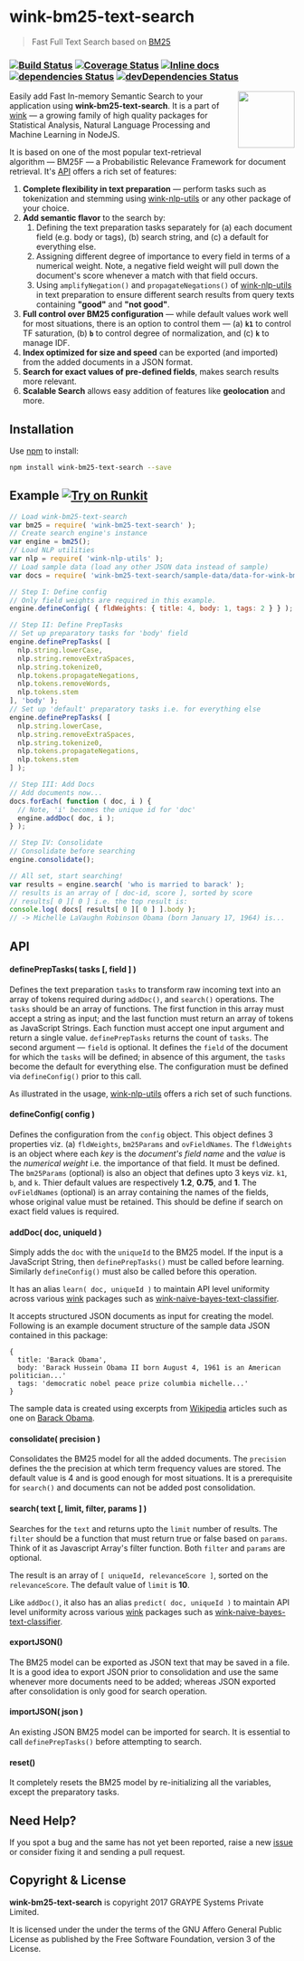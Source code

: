 
# wink-bm25-text-search

> Fast Full Text Search based on [BM25](http://opensourceconnections.com/blog/2015/10/16/bm25-the-next-generation-of-lucene-relevation/)

### [![Build Status](https://api.travis-ci.org/decisively/wink-bm25-text-search.svg?branch=master)](https://travis-ci.org/decisively/wink-bm25-text-search) [![Coverage Status](https://coveralls.io/repos/github/decisively/wink-bm25-text-search/badge.svg?branch=master)](https://coveralls.io/github/decisively/wink-bm25-text-search?branch=master) [![Inline docs](http://inch-ci.org/github/decisively/wink-bm25-text-search.svg?branch=master)](http://inch-ci.org/github/decisively/wink-bm25-text-search) [![dependencies Status](https://david-dm.org/decisively/wink-bm25-text-search/status.svg)](https://david-dm.org/decisively/wink-bm25-text-search) [![devDependencies Status](https://david-dm.org/decisively/wink-bm25-text-search/dev-status.svg)](https://david-dm.org/decisively/wink-bm25-text-search?type=dev)

<img align="right" src="https://decisively.github.io/wink-logos/logo-title.png" width="100px" >

Easily add Fast In-memory Semantic Search to your application using **wink-bm25-text-search**. It is a part of [wink](https://www.npmjs.com/~sanjaya) — a growing family of high quality packages for Statistical Analysis, Natural Language Processing and Machine Learning in NodeJS.

It is based on one of the most popular text-retrieval algorithm — BM25F — a Probabilistic Relevance Framework for document retrieval. It's [API](#api) offers a rich set of features:

1. **Complete flexibility in text preparation** — perform tasks such as tokenization and stemming using [wink-nlp-utils](https://www.npmjs.com/package/wink-nlp-utils) or any other package of your choice.
2. **Add semantic flavor** to the search by:
    1. Defining the text preparation tasks separately for (a) each document field (e.g. body or tags), (b) search string, and \(c\) a default for everything else.
    2. Assigning different degree of importance to every field in terms of a numerical weight. Note, a negative field weight will pull down the document's score whenever a match with that field occurs.
    3. Using `amplifyNegation()` and `propagateNegations()` of [wink-nlp-utils](https://www.npmjs.com/package/wink-nlp-utils) in text preparation to ensure different search results from query texts containing **"good"** and **"not good"**.
3. **Full control over BM25 configuration** — while default values work well for most situations, there is an option to control them — (a) **`k1`** to control TF saturation, (b) **`b`** to control degree of normalization, and \(c\) **`k`** to manage IDF.
4. **Index optimized for size and speed** can be exported (and imported) from the added documents in a JSON format.
5. **Search for exact values of pre-defined fields**, makes search results more relevant.
6. **Scalable Search** allows easy addition of features like **geolocation** and more.



## Installation
Use [npm](https://www.npmjs.com/package/wink-bm25-text-search) to install:
```sh
npm install wink-bm25-text-search --save
```


## Example [![Try on Runkit](https://badge.runkitcdn.com/wink-bm25-text-search.svg)](https://npm.runkit.com/wink-bm25-text-search)


```javascript
// Load wink-bm25-text-search
var bm25 = require( 'wink-bm25-text-search' );
// Create search engine's instance
var engine = bm25();
// Load NLP utilities
var nlp = require( 'wink-nlp-utils' );
// Load sample data (load any other JSON data instead of sample)
var docs = require( 'wink-bm25-text-search/sample-data/data-for-wink-bm25.json' );

// Step I: Define config
// Only field weights are required in this example.
engine.defineConfig( { fldWeights: { title: 4, body: 1, tags: 2 } } );

// Step II: Define PrepTasks
// Set up preparatory tasks for 'body' field
engine.definePrepTasks( [
  nlp.string.lowerCase,
  nlp.string.removeExtraSpaces,
  nlp.string.tokenize0,
  nlp.tokens.propagateNegations,
  nlp.tokens.removeWords,
  nlp.tokens.stem
], 'body' );
// Set up 'default' preparatory tasks i.e. for everything else
engine.definePrepTasks( [
  nlp.string.lowerCase,
  nlp.string.removeExtraSpaces,
  nlp.string.tokenize0,
  nlp.tokens.propagateNegations,
  nlp.tokens.stem
] );

// Step III: Add Docs
// Add documents now...
docs.forEach( function ( doc, i ) {
  // Note, 'i' becomes the unique id for 'doc'
  engine.addDoc( doc, i );
} );

// Step IV: Consolidate
// Consolidate before searching
engine.consolidate();

// All set, start searching!
var results = engine.search( 'who is married to barack' );
// results is an array of [ doc-id, score ], sorted by score
// results[ 0 ][ 0 ] i.e. the top result is:
console.log( docs[ results[ 0 ][ 0 ] ].body );
// -> Michelle LaVaughn Robinson Obama (born January 17, 1964) is...
```

## API

#### definePrepTasks( tasks [, field ] )

Defines the text preparation `tasks` to transform raw incoming text into an array of tokens required during `addDoc()`, and `search()` operations. The `tasks` should be an array of functions. The first function in this array must accept a string as input; and the last function must return an array of tokens as JavaScript Strings. Each function must accept one input argument and return a single value. `definePrepTasks` returns the count of `tasks`. The second argument — `field` is optional. It defines the `field` of the document for which the `tasks` will be defined; in absence of this argument, the `tasks` become the default for everything else. The configuration must be defined via `defineConfig()` prior to this call.

As illustrated in the usage, [wink-nlp-utils](https://www.npmjs.com/package/wink-nlp-utils) offers a rich set of such functions.

#### defineConfig( config )
Defines the configuration from the `config` object. This object defines 3 properties viz. (a) `fldWeights`, `bm25Params` and `ovFieldNames`. The `fldWeights` is an object where each *key* is the *document's field name* and the *value* is the *numerical weight* i.e. the importance of that field. It must be defined. The `bm25Params` (optional) is also an object that defines upto 3 keys viz. `k1`, `b`, and `k`. Thier default values are respectively **1.2**, **0.75**, and **1**. The `ovFieldNames` (optional) is an array containing the names of the fields, whose original value must be retained. This should be define if search on exact field values is required.

#### addDoc( doc, uniqueId )
Simply adds the `doc` with the `uniqueId` to the BM25 model. If the input is a JavaScript String, then `definePrepTasks()` must be called before learning. Similarly `defineConfig()` must also be called before this operation.

It has an alias `learn( doc, uniqueId )` to maintain API level uniformity across various [wink](https://www.npmjs.com/~sanjaya) packages such as [wink-naive-bayes-text-classifier](https://www.npmjs.com/package/wink-naive-bayes-text-classifier).

It accepts structured JSON documents as input for creating the model. Following is an example document structure of the sample data JSON contained in this package:
```
{
  title: 'Barack Obama',
  body: 'Barack Hussein Obama II born August 4, 1961 is an American politician...'
  tags: 'democratic nobel peace prize columbia michelle...'
}
```
The sample data is created using excerpts from [Wikipedia](https://en.wikipedia.org/wiki/Main_Page) articles such as one on [Barack Obama](https://en.wikipedia.org/wiki/Barack_Obama).

#### consolidate( precision )
Consolidates the BM25 model for all the added documents. The `precision` defines the the precision at
which term frequency values are stored. The default value is 4 and is good enough for most situations. It is a prerequisite for `search()` and documents can not be added post consolidation.

#### search( text [, limit, filter, params ] )
Searches for the `text` and returns upto the `limit` number of results. The `filter` should be a function that must return true or false based on `params`. Think of it as Javascript Array's filter function. Both `filter` and `params` are optional.

The result is an array of
`[ uniqueId, relevanceScore ]`, sorted on the `relevanceScore`. The default value of `limit` is **10**.

Like `addDoc()`, it also has an alias `predict( doc, uniqueId )` to maintain API level uniformity across various [wink](https://www.npmjs.com/~sanjaya) packages such as [wink-naive-bayes-text-classifier](https://www.npmjs.com/package/wink-naive-bayes-text-classifier).


#### exportJSON()
The BM25 model can be exported as JSON text that may be saved in a file. It is a good idea to export JSON prior to consolidation and use the same whenever more documents need to be added; whereas JSON exported after consolidation is only good for search operation.

#### importJSON( json )
An existing JSON BM25 model can be imported for search. It is essential to call `definePrepTasks()` before attempting to search.

#### reset()
It completely resets the BM25 model by re-initializing all the variables, except the preparatory tasks.


## Need Help?
If you spot a bug and the same has not yet been reported, raise a new [issue](https://github.com/decisively/wink-bm25-text-search/issues) or consider fixing it and sending a pull request.


## Copyright & License
**wink-bm25-text-search** is copyright 2017 GRAYPE Systems Private Limited.

It is licensed under the under the terms of the GNU Affero General Public License as published by the Free
Software Foundation, version 3 of the License.
